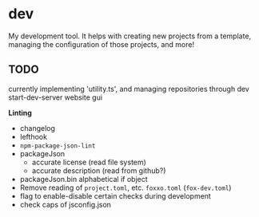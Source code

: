 # dev

My development tool. It helps with creating new projects from a template, managing the configuration of those projects, and more!

## TODO

currently implementing  'utility.ts', and managing repositories through dev start-dev-server website gui

**Linting**

- changelog
- lefthook
- `npm-package-json-lint`
- packageJson
  - accurate license (read file system)
  - accurate description (read from github?)
- packageJson.bin alphabetical if object
- Remove reading of `project.toml`, etc. `foxxo.toml` (`fox-dev.toml`)
- flag to enable-disable certain checks during development
- check caps of jsconfig.json
